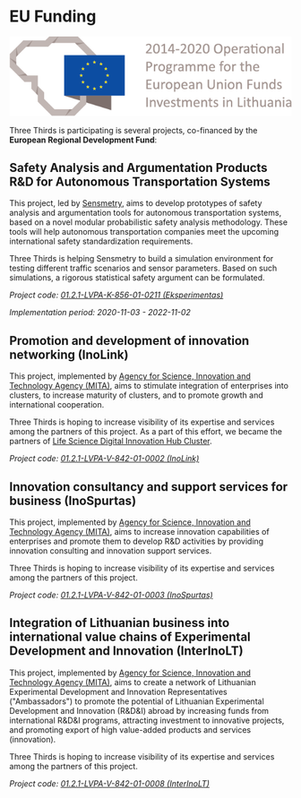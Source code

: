 # EU Funding

![](static/eu-funding-en.png)

Three Thirds is participating is several projects, co-financed by the **European Regional Development Fund**:

## Safety Analysis and Argumentation Products R&D for Autonomous Transportation Systems

This project, led by [Sensmetry](https://sensmetry.com), aims to develop prototypes of safety analysis and argumentation tools for autonomous transportation systems, based on a novel modular probabilistic safety analysis methodology. These tools will help autonomous transportation companies meet the upcoming international safety standardization requirements.

Three Thirds is helping Sensmetry to build a simulation environment for testing different traffic scenarios and sensor parameters. Based on such simulations, a rigorous statistical safety argument can be formulated.

*Project code: [01.2.1-LVPA-K-856-01-0211 (Eksperimentas)](https://www.esinvesticijos.lt/lt/finansavimas/paraiskos_ir_projektai/autonominiu-transporto-priemoniu-valdymo-sistemu-saugumo-analizes-ir-pagrindimo-produktu-kurimas)*

*Implementation period: 2020-11-03 - 2022-11-02*


## Promotion and development of innovation networking (InoLink)

This project, implemented by [Agency for Science, Innovation and Technology Agency (MITA)](https://mita.lrv.lt/en/), aims to stimulate integration of enterprises into clusters, to increase maturity of clusters, and to promote growth and international cooperation.

Three Thirds is hoping to increase visibility of its expertise and services among the partners of this project. As a part of this effort, we became the partners of [Life Science Digital Innovation Hub Cluster](https://northtownvilnius.lt/en/cluster/).


*Project code: [01.2.1-LVPA-V-842-01-0002 (InoLink)](https://mita.lrv.lt/en/projects/inolink)*


## Innovation consultancy and support services for business (InoSpurtas)

This project, implemented by [Agency for Science, Innovation and Technology Agency (MITA)](https://mita.lrv.lt/en/), aims to increase innovation capabilities of enterprises and promote them to develop R&D activities by providing innovation consulting and innovation support services.

Three Thirds is hoping to increase visibility of its expertise and services among the partners of this project.

*Project code: [01.2.1-LVPA-V-842-01-0003 (InoSpurtas)](https://mita.lrv.lt/en/projects/inospurtas)*


## Integration of Lithuanian business into international value chains of Experimental Development and Innovation (InterInoLT)

This project, implemented by [Agency for Science, Innovation and Technology Agency (MITA)](https://mita.lrv.lt/en/), aims to create a network of Lithuanian Experimental Development and Innovation Representatives ("Ambassadors") to promote the potential of Lithuanian Experimental Development and Innovation (R&D&I) abroad by increasing funds from international R&D&I programs, attracting investment to innovative projects, and promoting export of high value-added products and services (innovation).

Three Thirds is hoping to increase visibility of its expertise and services among the partners of this project.

*Project code: [01.2.1-LVPA-V-842-01-0008 (InterInoLT)](https://mita.lrv.lt/en/projects/inospurtas)*